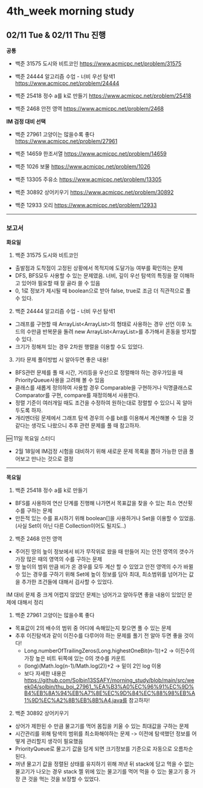 # 4th_week morning study

## 02/11 Tue & 02/11 Thu 진행


**공통**

- 백준 31575 도시와 비트코인  https://www.acmicpc.net/problem/31575

- 백준 24444 알고리즘 수업 - 너비 우선 탐색1  https://www.acmicpc.net/problem/24444

- 백준 25418 정수 a를 k로 만들기  https://www.acmicpc.net/problem/25418

- 백준 2468 안전 영역 https://www.acmicpc.net/problem/2468


**IM 검정 대비 선택**

- 백준 27961 고양이는 많을수록 좋다 https://www.acmicpc.net/problem/27961

- 백준 14659 한조서열 https://www.acmicpc.net/problem/14659

- 백준 1026 보물  https://www.acmicpc.net/problem/1026

- 백준 13305 주유소 https://www.acmicpc.net/problem/13305

- 백준 30892 상어키우기 https://www.acmicpc.net/problem/30892

- 백준 12933 오리 https://www.acmicpc.net/problem/12933


---

### 보고서

**화요일**

1. 백준 31575 도시와 비트코인
  - 출발점과 도착점이 고정된 상황에서 목적지에 도달가능 여부를 확인하는 문제
  - DFS, BFS모두 사용할 수 있는 문제였음. 너비, 깊이 우선 탐색의 특징을 잘 이해하고 있어야 필요할 때
    잘 골라 쓸 수 있음
  - 0, 1로 정보가 제시될 때 boolean으로 받아 false, true로 조금 더 직관적으로 풀 수 있다.
 
2. 백준 24444 알고리즘 수업 - 너비 우선 탐색1
  - 그래프를 구현할 때 ArrayList<ArrayList<T>>의 형태로 사용하는 경우 선언 이후 노드의 수만큼 반복문을 돌려 new ArrayList<ArrayList<T>>를 추가해서 혼동을 방지할 수 있다.
  - 크기가 정해져 있는 경우 2차원 행렬을 이용할 수도 있었다.

3. 기타 문제 풀이방법 시 알아두면 좋은 내용!
  - BFS관련 문제를 풀 때 시간, 거리등을 우선으로 정렬해야 하는 경우가있을 때 PriorityQueue사용을 고려해 볼 수 있음
  - 클래스를 새롭게 정의하여 사용할 경우 Comparable을 구현하거나 익명클래스로 Comparator를 구현, compare를 재정의해서 사용한다.
  - 정렬 기준이 여러개일 때도 조건을 수정하여 원하는대로 정렬할 수 있으니 꼭 알아두도록 하자.
  - 개리멘더링 문제에서 그래프 탐색 경우의 수를 bit를 이용해서 계산해볼 수 있을 것 같다는 생각도 나왔으니 추후 관련 문제를 풀 때 참고하자.

🆕 11일 목요일 스터디
  - 2월 18일에 IM검정 시험을 대비하기 위해 새로운 문제 목록을 뽑아 가능한 만큼 풀어보고 만나는 것으로 결정

---

**목요일**

1. 백준 25418 정수 a를 k로 만들기
  - BFS를 사용하여 연산 단계를 진행해 나가면서 목표값을 찾을 수 있는 최소 연산횟수를 구하는 문제
  - 만든적 있는 수를 표시하기 위해 boolean[]을 사용하거나 Set을 이용할 수 있었음.(사실 Set이 아닌 다른 Collection이어도 될지도..)

2. 백준 2468 안전 영역
  - 주어진 땅의 높이 정보에서 비가 무작위로 왔을 때 만들어 지는 안전 영역의 갯수가 가장 많은 때의 영역의 수를 구하는 문제
  - 땅 높이의 범위 만큼 비가 온 경우를 모두 계산 할 수 있었고 안전 영역의 수가 바뀔 수 있는 경우를 구하기 위해 Set에 높이 정보를 담아 최대, 최소범위를 넘어가는 값을 추가한 조건들에 대해서 검사할 수 있었다.

IM 대비 문제 중 크게 어렵지 않았던 문제는 넘어가고 알아두면 좋을 내용이 있었던 문제에 대해서 정리

1. 백준 27961 고양이는 많을수록 좋다
  - 목표값이 2의 배수의 범위 중 어디에 속해있는지 찾으면 풀 수 있는 문제
  - 추후 이진탐색과 같이 이진수를 다루어야 하는 문제를 풀기 전 알아 두면 좋을 것이다!
    - Long.numberOfTrailingZeros(Long.highestOneBit(n-1))+2 -> 이진수의 가장 높은 비트 뒤쪽에 있는 0의 갯수를 카운트
    - (long)(Math.log(n-1)/Math.log(2))+2 -> 밑이 2인 log 이용
    - 보다 자세한 내용은 https://github.com/Solbin13SSAFY/morning_study/blob/main/src/week04/solbin/thu_boj_27961_%EA%B3%A0%EC%96%91%EC%9D%B4%EB%8A%94%EB%A7%8E%EC%9D%84%EC%88%98%EB%A1%9D%EC%A2%8B%EB%8B%A4.java를 참고하자!

2. 백준 30892 상어키우기
  - 상어가 제한된 수 만큼 물고기를 먹어 몸집을 키울 수 있는 최대값을 구하는 문제
  - 시간관리를 위해 탐색의 범위를 최소화해야하는 문제 -> 이전에 탐색했던 정보를 어떻게 관리할지 생각이 필요했음
  - PriorityQueue<Integer>로 물고기 값을 담게 되면 크기정보를 기준으로 자동으로 오름차순 된다.
  - 꺼낸 물고기 값을 정렬된 상태를 유지하기 위해 꺼낸 뒤 stack에 담고 먹을 수 없는 물고기가 나오는 경우 stack 젤 위에 있는 물고기를 먹어 먹을 수 있는 물고기 중 가장 큰 것을 먹는 것을 보장할 수 있었다.
